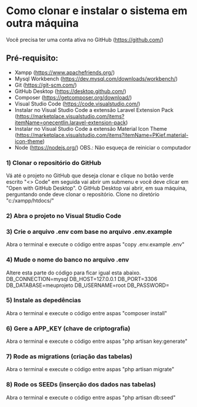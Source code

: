 # Como clonar e instalar o sistema em outra máquina
Você precisa ter uma conta ativa no GitHub (https://github.com/)

## Pré-requisito:

- Xampp (https://www.apachefriends.org/)
- Mysql Workbench (https://dev.mysql.com/downloads/workbench/)
- Git (https://git-scm.com/)
- GitHub Desktop (https://desktop.github.com/)
- Composer (https://getcomposer.org/download/)
- Visual Studio Code (https://code.visualstudio.com/)
- Instalar no Visual Studio Code a extensão Laravel Extension Pack (https://marketplace.visualstudio.com/items?itemName=onecentlin.laravel-extension-pack)
- Instalar no Visual Studio Code a extensão Material Icon Theme (https://marketplace.visualstudio.com/items?itemName=PKief.material-icon-theme)
- Node (https://nodejs.org/)
OBS.: Não esqueça de reiniciar o computador

### 1) Clonar o repositório do GitHub
Vá até o projeto no GitHub que deseja clonar e clique no botão verde escrito "<> Code" em seguida vai abrir um submenu e você deve clicar em "Open with GitHub Desktop".
O GitHub Desktop vai abrir, em sua máquina, perguntando onde deve clonar o repositório. Clone no diretório "c:/xampp/htdocs/"

### 2) Abra o projeto no Visual Studio Code

### 3) Crie o arquivo .env com base no arquivo .env.example
Abra o terminal e execute o código entre aspas "copy .env.example .env"

### 4) Mude o nome do banco no arquivo .env
Altere esta parte do código para ficar igual esta abaixo.
DB_CONNECTION=mysql
DB_HOST=127.0.0.1
DB_PORT=3306
DB_DATABASE=meuprojeto
DB_USERNAME=root
DB_PASSWORD=

### 5) Instale as depedências
Abra o terminal e execute o código entre aspas "composer install"

### 6) Gere a APP_KEY (chave de criptografia)
Abra o terminal e execute o código entre aspas "php artisan key:generate"

### 7) Rode as migrations (criação das tabelas)
Abra o terminal e execute o código entre aspas "php artisan migrate"

### 8) Rode os SEEDs (inserção dos dados nas tabelas)
Abra o terminal e execute o código entre aspas "php artisan db:seed"
